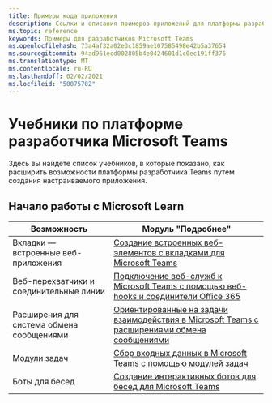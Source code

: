 ```yaml
---
title: Примеры кода приложения
description: Ссылки и описания примеров приложений для платформы разработчиков Microsoft Teams
ms.topic: reference
keywords: Примеры для разработчиков Microsoft Teams
ms.openlocfilehash: 73a4af32a02e3c1859ae107585498e42b5a37654
ms.sourcegitcommit: 94ad961ecd002805b4e0424601d1c0ec191ff376
ms.translationtype: MT
ms.contentlocale: ru-RU
ms.lasthandoff: 02/02/2021
ms.locfileid: "50075702"
---
```

# <a name="tutorials-for-the-microsoft-teams-developer-platform"></a>Учебники по платформе разработчика Microsoft Teams

Здесь вы найдете список учебников, в которые показано, как расширить возможности платформы разработчика Teams путем создания настраиваемого приложения.

## <a name="getting-started-with-microsoft-learn"></a>Начало работы с Microsoft Learn

| Возможность| Модуль "Подробнее"|
|--------|-------------|
| Вкладки — встроенные веб-приложения  |  [Создание встроенных веб-элементов с вкладками для Microsoft Teams](https://docs.microsoft.com/learn/modules/embedded-web-experiences/) |
| Веб-перехватчики и соединительные линии  |  [Подключение веб-служб к Microsoft Teams с помощью веб-hooks и соединители Office 365](https://docs.microsoft.com/learn/modules/msteams-webhooks-connectors/) |
|Расширения для система обмена сообщениями  | [Ориентированные на задачи взаимодействия в Microsoft Teams с расширениями обмена сообщениями](https://docs.microsoft.com/learn/modules/msteams-messaging-extensions/)  |
| Модули задач |  [Сбор входных данных в Microsoft Teams с помощью модулей задач](https://docs.microsoft.com/learn/modules/msteams-task-modules/) |
| Боты для бесед  | [Создание интерактивных ботов для бесед для Microsoft Teams](https://docs.microsoft.com/learn/modules/msteams-conversation-bots/)  |
